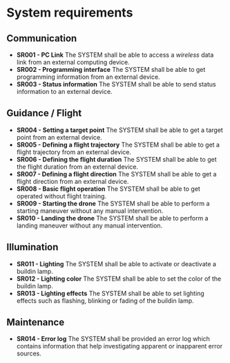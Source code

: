 # System requirements
## Communication
- **SR001 - PC Link**
The SYSTEM shall be able to access a *wireless* data link from an external computing device.
- **SR002 - Programming interface**
The SYSTEM shall be able to get programming information from an external device.
- **SR003 - Status information**
The SYSTEM shall be able to send status information to an external device.

## Guidance / Flight
- **SR004 - Setting a target point**
The SYSTEM shall be able to get a target point from an external device.
- **SR005 - Defining a flight trajectory**
The SYSTEM shall be able to get a flight trajectory from an external device.
- **SR006 - Defining the flight duration**
The SYSTEM shall be able to get the flight duration from an external device.
- **SR007 - Defining a flight direction**
The SYSTEM shall be able to get a flight direction from an external device.
- **SR008 - Basic flight operation**
The SYSTEM shall be able to get operated without flight training.
- **SR009 - Starting the drone**
The SYSTEM shall be able to perform a starting maneuver without any manual intervention.
- **SR010 - Landing the drone**
The SYSTEM shall be able to perform a landing maneuver without any manual intervention.

## Illumination
- **SR011 - Lighting**
The SYSTEM shall be able to activate or deactivate a buildin lamp.
- **SR012 - Lighting color**
The SYSTEM shall be able to set the color of the buildin lamp.
- **SR013 - Lighting effects**
The SYSTEM shall be able to set lighting effects such as flashing, blinking or fading of the buildin lamp.

## Maintenance
- **SR014 - Error log**
The SYSTEM shall be provided an error log which contains information that help investigating apparent or inapparent error sources.

